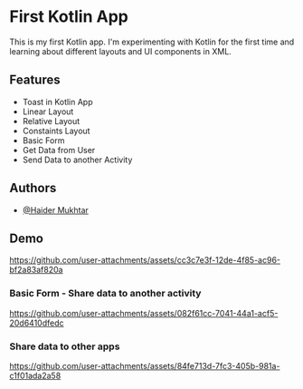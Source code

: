 
# First Kotlin App

This is my first Kotlin app. I'm experimenting with Kotlin for the first time and learning about different layouts and UI components in XML.

## Features

- Toast in Kotlin App
- Linear Layout
- Relative Layout
- Constaints Layout
- Basic Form
- Get Data from User
- Send Data to another Activity

## Authors

- [@Haider Mukhtar](https://github.com/Haider-Mukhtar)


## Demo

https://github.com/user-attachments/assets/cc3c7e3f-12de-4f85-ac96-bf2a83af820a

### Basic Form - Share data to another activity

https://github.com/user-attachments/assets/082f61cc-7041-44a1-acf5-20d6410dfedc

### Share data to other apps

https://github.com/user-attachments/assets/84fe713d-7fc3-405b-981a-c1f01ada2a58




